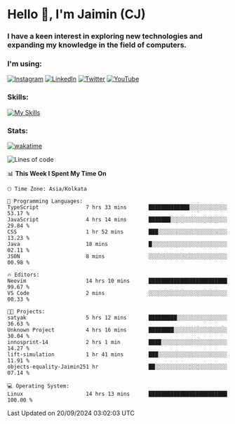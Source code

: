<h1>Hello 👋, I'm Jaimin (CJ)</h1>
<h3>I have a keen interest in exploring new technologies and expanding my knowledge in the field of computers.</h3>

<h3 align="left"> I'm using: </h3>

[![Instagram](https://img.shields.io/badge/Instagram-%23E4405F.svg?style=for-the-badge&logo=Instagram&logoColor=white)](https://instagram.com/jaimin_chovatia) [![LinkedIn](https://img.shields.io/badge/linkedin-%230077B5.svg?style=for-the-badge&logo=linkedin&logoColor=white)](https://www.linkedin.com/in/jaimin-chovatia-691b8b29a) [![Twitter](https://img.shields.io/badge/Twitter-%231DA1F2.svg?style=for-the-badge&logo=Twitter&logoColor=white)](https://twitter.com/jaimin_chovatia) [![YouTube](https://img.shields.io/badge/YouTube-%23FF0000.svg?style=for-the-badge&logo=YouTube&logoColor=white)](https://youtube.com/@cjcreations5172) 

**<h3 align="left">Skills:</h3>**

[![My Skills](https://skillicons.dev/icons?i=ts,js,java,py,react,nextjs,nodejs,postgres,mongodb,git)](https://skillicons.dev)

<!---
 **<h3 align="left">🏆 Achievements:</h3>**
 [![An image of @jaimin25's Holopin badges, which is a link to view their full Holopin profile](https://holopin.me/jaimin25)](https://holopin.io/@jaimin25)
-->

**<h3 align="left">Stats:</h3>**

[![wakatime](https://wakatime.com/badge/user/b2a7cf30-099b-4a62-be11-c3b7dc700323.svg)](https://wakatime.com/@b2a7cf30-099b-4a62-be11-c3b7dc700323)

<!--START_SECTION:waka-->
![Lines of code](https://img.shields.io/badge/From%20Hello%20World%20I%27ve%20Written-987.5%20thousand%20lines%20of%20code-blue)

📊 **This Week I Spent My Time On** 

```text
🕑︎ Time Zone: Asia/Kolkata

💬 Programming Languages: 
TypeScript               7 hrs 33 mins       █████████████░░░░░░░░░░░░   53.17 % 
JavaScript               4 hrs 14 mins       ███████░░░░░░░░░░░░░░░░░░   29.84 % 
CSS                      1 hr 52 mins        ███░░░░░░░░░░░░░░░░░░░░░░   13.23 % 
Java                     18 mins             █░░░░░░░░░░░░░░░░░░░░░░░░   02.11 % 
JSON                     8 mins              ░░░░░░░░░░░░░░░░░░░░░░░░░   00.98 % 

🔥 Editors: 
Neovim                   14 hrs 10 mins      █████████████████████████   99.67 % 
VS Code                  2 mins              ░░░░░░░░░░░░░░░░░░░░░░░░░   00.33 % 

🐱‍💻 Projects: 
satyak                   5 hrs 12 mins       █████████░░░░░░░░░░░░░░░░   36.63 % 
Unknown Project          4 hrs 16 mins       ████████░░░░░░░░░░░░░░░░░   30.04 % 
innosprint-14            2 hrs 1 min         ████░░░░░░░░░░░░░░░░░░░░░   14.27 % 
lift-simulation          1 hr 41 mins        ███░░░░░░░░░░░░░░░░░░░░░░   11.91 % 
objects-equality-Jaimin251 hr                ██░░░░░░░░░░░░░░░░░░░░░░░   07.14 % 

💻 Operating System: 
Linux                    14 hrs 13 mins      █████████████████████████   100.00 % 
```


 Last Updated on 20/09/2024 03:02:03 UTC
<!--END_SECTION:waka-->
